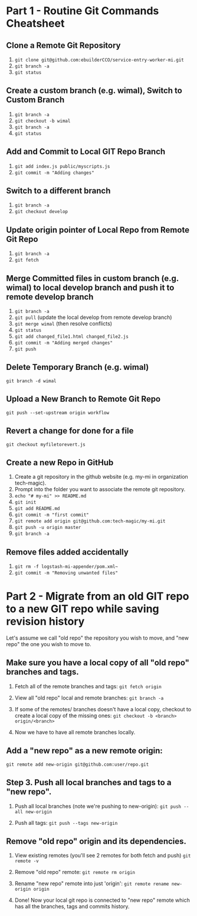 # Part 1 - Routine Git Commands Cheatsheet

## Clone a Remote Git Repository

1. `git clone git@github.com:ebuilderCCO/service-entry-worker-mi.git`
2. `git branch -a`
3. `git status`

## Create a custom branch (e.g. wimal), Switch to Custom Branch

1. `git branch -a`
2. `git checkout -b wimal`
3. `git branch -a`
4. `git status`

## Add and Commit to Local GIT Repo Branch

1. `git add index.js public/myscripts.js`
2. `git commit -m "Adding changes"`

## Switch to a different branch

1. `git branch -a`
2. `git checkout develop`

## Update origin pointer of Local Repo from Remote Git Repo

1. `git branch -a`
2. `git fetch`

## Merge Committed files in custom branch (e.g. wimal) to local develop branch and push it to remote develop branch

1. `git branch -a`
2. `git pull` (update the local develop from remote develop branch)
3. `git merge wimal` (then resolve conflicts)
4. `git status`
5. `git add changed_file1.html changed_file2.js`
6. `git commit -m "Adding merged changes"`
7. `git push`

## Delete Temporary Branch (e.g. wimal)

`git branch -d wimal`

## Upload a New Branch to Remote Git Repo

`git push --set-upstream origin workflow`

## Revert a change for done for a file

`git checkout myfiletorevert.js`

## Create a new Repo in GitHub

1. Create a git repository in the github website (e.g. my-mi in organization tech-magic).
2. Prompt into the folder you want to associate the remote git repository.
3. `echo "# my-mi" >> README.md`
4. `git init`
5. `git add README.md`
6. `git commit -m "first commit"`
7. `git remote add origin git@github.com:tech-magic/my-mi.git`
8. `git push -u origin master`
9. `git branch -a`

## Remove files added accidentally

1. `git rm -f logstash-mi-appender/pom.xml~`
2. `git commit -m "Removing unwanted files"`

# Part 2 - Migrate from an old GIT repo to a new GIT repo while saving revision history

Let's assume we call "old repo" the repository you wish to move, and "new repo" the one you wish to move to. 

## Make sure you have a local copy of all "old repo" branches and tags.

1. Fetch all of the remote branches and tags: 
`git fetch origin`

2. View all "old repo" local and remote branches:
`git branch -a`

3. If some of the remotes/ branches doesn't have a local copy, checkout to create a local copy of the missing ones:
`git checkout -b <branch> origin/<branch>`

4. Now we have to have all remote branches locally.

## Add a "new repo" as a new remote origin:

`git remote add new-origin git@github.com:user/repo.git`

## Step 3. Push all local branches and tags to a "new repo".

1. Push all local branches (note we're pushing to new-origin):
`git push --all new-origin`

2. Push all tags:
`git push --tags new-origin`

## Remove "old repo" origin and its dependencies.

1. View existing remotes (you'll see 2 remotes for both fetch and push)
`git remote -v`

2. Remove "old repo" remote:
`git remote rm origin`

3. Rename "new repo" remote into just 'origin':
`git remote rename new-origin origin`

4. Done! Now your local git repo is connected to "new repo" remote which has all the branches, tags and commits history.


